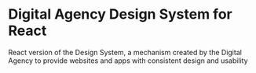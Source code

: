 # Digital Agency Design System for React

React version of the Design System, a mechanism created by the Digital Agency to provide websites and apps with consistent design and usability

